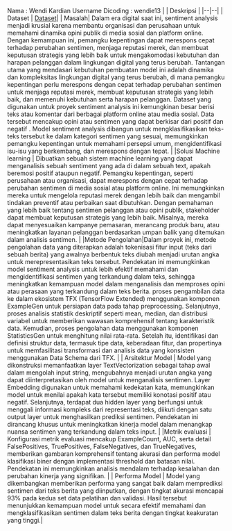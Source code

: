 Nama : Wendi Kardian
Username Dicoding : wendie13
|  | Deskripsi |
|--|--|
| Dataset  |  [Dataset](https://www.kaggle.com/datasets/dineshpiyasamara/sentiment-analysis-dataset)|
| Masalah| Dalam era digital saat ini, sentiment analysis menjadi krusial karena membantu organisasi dan perusahaan untuk memahami dinamika opini publik di media sosial dan platform online. Dengan kemampuan ini, pemangku kepentingan dapat merespons cepat terhadap perubahan sentimen, menjaga reputasi merek, dan membuat keputusan strategis yang lebih baik untuk mengakomodasi kebutuhan dan harapan pelanggan dalam lingkungan digital yang terus berubah.
Tantangan utama yang mendasari kebutuhan pembuatan model ini adalah dinamika dan kompleksitas lingkungan digital yang terus berubah, di mana pemangku kepentingan perlu merespons dengan cepat terhadap perubahan sentimen untuk menjaga reputasi merek, membuat keputusan strategis yang lebih baik, dan memenuhi kebutuhan serta harapan pelanggan.
Dataset yang digunakan untuk proyek sentiment analysis ini kemungkinan besar berisi teks atau komentar dari berbagai platform online atau media sosial. Data tersebut mencakup opini atau sentimen yang dapat berkisar dari positif dan negatif . Model sentiment analysis dibangun untuk mengklasifikasikan teks-teks tersebut ke dalam kategori sentimen yang sesuai, memungkinkan pemangku kepentingan untuk memahami persepsi umum, mengidentifikasi isu-isu yang berkembang, dan merespons dengan tepat.
 |
|Solusi Machine learning | Dibuatkan sebuah sistem machine learning yang dapat menganalisis sebuah sentiment yang ada di dalam sebuah text, apakah beremosi positif ataupun negatif.
Pemangku kepentingan, seperti perusahaan atau organisasi, dapat merespons dengan cepat terhadap perubahan sentimen di media sosial atau platform online. Ini memungkinkan mereka untuk mengelola reputasi merek dengan lebih baik dan mengambil tindakan preventif atau perbaikan saat dibutuhkan.
Dengan pemahaman yang lebih baik tentang sentimen pelanggan atau opini publik, stakeholder dapat membuat keputusan strategis yang lebih baik. Misalnya, mereka dapat menyesuaikan kampanye pemasaran, merancang produk baru, atau meningkatkan layanan pelanggan berdasarkan umpan balik yang ditemukan dalam analisis sentimen.
 |
|Metode Pengolahan|Dalam proyek ini, metode pengolahan data yang diterapkan adalah tokenisasi fitur input (teks dari sebuah berita) yang awalnya berbentuk teks diubah menjadi urutan angka untuk merepresentasikan teks tersebut. Pendekatan ini memungkinkan model sentiment analysis untuk lebih efektif memahami dan mengidentifikasi sentimen yang terkandung dalam teks, sehingga meningkatkan kemampuan model dalam menganalisis dan memproses opini atau perasaan yang terkandung dalam teks berita. proses pengambilan data ke dalam ekosistem TFX (TensorFlow Extended) menggunakan komponen ExampleGen untuk persiapan data pada tahap preprocessing. Selanjutnya, proses analisis statistik deskriptif seperti mean, median, dan distribusi variabel untuk memberikan wawasan komprehensif tentang karakteristik data. Kemudian, proses pengolahan data menggunakan komponen StatisticsGen untuk menghitung nilai rata-rata. Setelah itu, identifikasi dan definisi struktur data, termasuk tipe data, keberadaan fitur, dan propertinya untuk memfasilitasi transformasi dan analisis data yang konsisten menggunakan Data Schema dari TFX.
 |
| Arsitektur Model | Model yang dikonstruksi memanfaatkan layer TextVectorization sebagai tahap awal dalam mengolah input string, mengubahnya menjadi urutan angka yang dapat diinterpretasikan oleh model untuk menganalisis sentimen. Layer Embedding digunakan untuk memahami kedekatan kata, memungkinkan model untuk menilai apakah kata tersebut memiliki konotasi positif atau negatif. Selanjutnya, terdapat dua hidden layer yang berfungsi untuk menggali informasi kompleks dari representasi teks, diikuti dengan satu output layer untuk menghasilkan prediksi sentimen. Pendekatan ini dirancang khusus untuk meningkatkan kinerja model dalam menangkap nuansa sentimen yang terkandung dalam teks input. |
|Metrik evaluasi | Konfigurasi metrik evaluasi mencakup ExampleCount, AUC, serta detail FalsePositives, TruePositives, FalseNegatives, dan TrueNegatives, memberikan gambaran komprehensif tentang akurasi dan performa model klasifikasi biner dengan implementasi threshold dan batasan nilai. Pendekatan ini memungkinkan analisis mendalam terhadap kesalahan dan perubahan kinerja yang signifikan. |
| Performa Model  | Model yang dikembangkan memberikan performa yang sangat baik dalam memprediksi sentimen dari teks berita yang diinputkan, dengan tingkat akurasi mencapai 93% pada kedua set data pelatihan dan validasi. Hasil tersebut menunjukkan kemampuan model untuk secara efektif memahami dan mengklasifikasikan sentimen dalam teks berita dengan tingkat keakuratan yang tinggi.|
